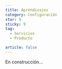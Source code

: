 ```yaml
---
title: Aprendizajes
category: Configuración
star: 9
sticky: 9
tag:
  - Servicios
  - Producto

article: false
---
```


En construcción...
